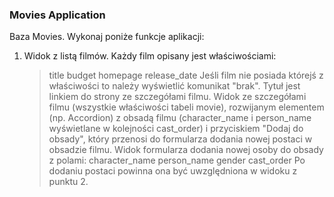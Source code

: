 ### Movies Application
Baza Movies. Wykonaj poniże funkcje aplikacji:
1. Widok z listą filmów. Każdy film opisany jest właściwościami:
   > title
   > budget
   > homepage
   >release_date
Jeśli film nie posiada którejś z właściwości to należy wyświetlić komunikat "brak". Tytuł jest linkiem do strony ze szczegółami filmu.
Widok ze szczegółami filmu (wszystkie właściwości  tabeli movie), rozwijanym elementem (np. Accordion) z obsadą filmu (character_name i person_name  wyświetlane w kolejności cast_order) i przyciskiem "Dodaj do obsady", który przenosi do formularza dodania nowej postaci w obsadzie filmu.
Widok formularza dodania nowej osoby do obsady z polami:
character_name
person_name
gender
cast_order
Po dodaniu postaci powinna ona być uwzględniona w widoku z punktu 2.
